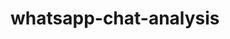 # whatsapp-chat-analysis
<!-- A streamlit app to analyze your whatsapp chats

Demo Link: https://wca-campusx.herokuapp.com/ -->
